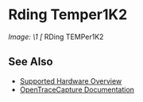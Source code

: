 # Rding Temper1K2
**Image: \1*
[*
RDing TEMPer1K2
## See Also
- [Supported Hardware Overview](../supported-hardware.md)
- [OpenTraceCapture Documentation](../../opentracecapture/overview.md)
